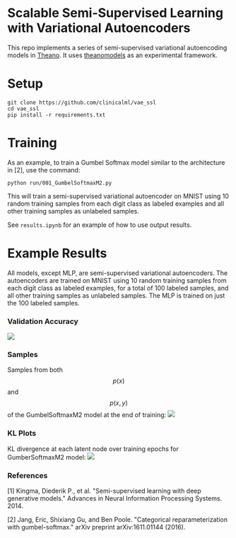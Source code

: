 # Scalable Semi-Supervised Learning with Variational Autoencoders
This repo implements a series of semi-supervised variational autoencoding models in [Theano](http://deeplearning.net/software/theano/).  It uses [theanomodels](https://github.com/clinicalml/theanomodels) as an experimental framework.

# Setup
```
git clone https://github.com/clinicalml/vae_ssl
cd vae_ssl
pip install -r requirements.txt
```

# Training
As an example, to train a Gumbel Softmax model similar to the architecture in [2], use the command:
```
python run/001_GumbelSoftmaxM2.py
```
This will train a semi-supervised variational autoencoder on MNIST using 10 random training samples from each digit class as labeled examples and all other training samples as unlabeled samples.

See `results.ipynb` for an example of how to use output results.

# Example Results
All models, except MLP, are semi-supervised variational autoencoders. The autoencoders are trained on MNIST using 10 random training samples from each digit class as labeled examples, for a total of 100 labeled samples, and all other training samples as unlabeled samples.  The MLP is trained on just the 100 labeled samples.

### Validation Accuracy 
![](https://github.com/clinicalml/vae_ssl/blob/master/plots/multi_seed_accuracy_validation.png)

### Samples 
Samples from both $$p(x)$$ and $$p(x,y)$$ of the GumbelSoftmaxM2 model at the end of training:
![](https://github.com/clinicalml/vae_ssl/blob/master/plots/samples_GumbelSoftmaxM2_shrp3.0_seed2.png)

### KL Plots
KL divergence at each latent node over training epochs for GumberSoftmaxM2 model:
![](https://github.com/clinicalml/vae_ssl/blob/master/plots/KL_Z_GumbelSoftmaxM2_shrp3.0_seed2.png)

### References

[1] Kingma, Diederik P., et al. "Semi-supervised learning with deep generative models." Advances in Neural Information Processing Systems. 2014.

[2] Jang, Eric, Shixiang Gu, and Ben Poole. "Categorical reparameterization with gumbel-softmax." arXiv preprint arXiv:1611.01144 (2016). 


